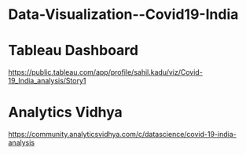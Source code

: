 # Data-Visualization--Covid19-India

# Tableau Dashboard
https://public.tableau.com/app/profile/sahil.kadu/viz/Covid-19_India_analysis/Story1

# Analytics Vidhya
https://community.analyticsvidhya.com/c/datascience/covid-19-india-analysis

